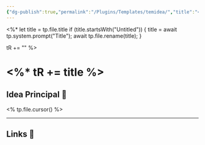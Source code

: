 ```yaml
---
{"dg-publish":true,"permalink":"/Plugins/Templates/temidea/","title":"<% tp.file.title %>","updated":"2023-12-30T18:06:30.564-05:00"}
---
```


<%*
  let title = tp.file.title
  if (title.startsWith("Untitled")) {
    title = await tp.system.prompt("Title");
    await tp.file.rename(title);
  } 
  
  tR += ""
%>
# <%* tR += title %>

## Idea Principal 🧠
<% tp.file.cursor() %>
- - - 
## Links 📎